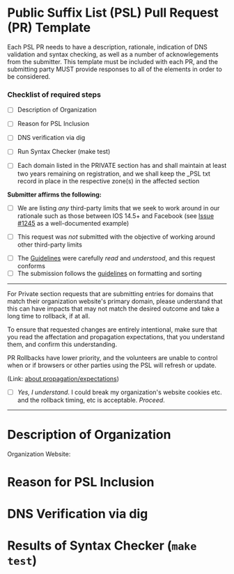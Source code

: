Public Suffix List (PSL) Pull Request (PR) Template
====

Each PSL PR needs to have a description, rationale, indication of DNS validation and syntax checking, as well as a number of acknowlegements from the submitter.  This template must be included with each PR, and the submitting party MUST provide responses to all of the elements in order to be considered.

<!-- #### READ THIS FIRST ####

If you haven't yet, please read our guidelines:
https://github.com/publicsuffix/list/wiki/Guidelines#submit-the-change

Also, read them again, as many skip that part and 
get confused about why their PR is delayed or does
not get accepted when theirs didn't follow them.

If you'd like an example of what an excellent PR looks like
see https://github.com/publicsuffix/list/pull/615
-->
### Checklist of required steps

* [ ] Description of Organization
* [ ] Reason for PSL Inclusion
* [ ] DNS verification via dig
* [ ] Run Syntax Checker (make test)

* [ ] Each domain listed in the PRIVATE section has and shall maintain at least two years remaining on registration, and we shall keep the \_PSL txt record in place in the respective zone(s) in the affected section

__Submitter affirms the following:__ 
<!--
Third-party Limits are used elsewhere, such as at Cloudflare, Let's 
Encrypt, Apple or others, and having an entry in the PSL alters 
the manner in which those third-party systems or products treat 
a given domain name or sub-domains within it.

To be clear, it is appropriate to address how those limits impact 
your domain(s) directly with that third-party, and it is inappropriate 
to submit entries to the PSL in order to work around those limits or 
restrictions.
-->
  * [ ] We are listing *any* third-party limits that we seek to work around in our rationale such as those between IOS 14.5+ and Facebook (see [Issue #1245](https://github.com/publicsuffix/list/issues/1245) as a well-documented example)

<!--
If there are third party limits that the PR seeks to overcome, those
must be listed within the rationale section of this request, and 
provide a good level of detail the effort that was made to work directly 
with the third part(y|ies) in attempting to address this within their 
rationale responsse below.
-->

  * [ ] This request was _not_ submitted with the objective of working around other third-party limits

<!--
The guidelines describe which section to place the entry, what the 
order of commented org placement, order of sorting of entries. 
(hint: TLD then SLD, Ascending sort)   Although it seems pedantic, 
the sorting and formatting rules help ensure all of the automation 
that uses the PSL operates correctly.  Typically both are solved or
neither.
-->

  * [ ] The [Guidelines](https://github.com/publicsuffix/list/wiki/Guidelines) were carefully _read_ and _understood_, and this request conforms
  * [ ] The submission follows the [guidelines](https://github.com/publicsuffix/list/wiki/Format) on formatting and sorting

<!-- 
Sorting and formatting of the entries is outlined in the guidelines 
and non-conforming requests are one of the largest sources of delay,
so getting this right initially will aid successfully having it 
proceed.  Miss-located entries and trailing spaces should be avoided.
-->

---

For Private section requests that are submitting entries for domains 
that match their organization website's primary domain, please 
understand that this can have impacts that may not match the 
desired outcome and take a long time to rollback, if at all.

To ensure that requested changes are entirely intentional, make sure 
that you read the affectation and propagation expectations, 
that you understand them, and confirm this understanding. 

PR Rollbacks have lower priority, and the volunteers are unable 
to control when or if browsers or other parties using the 
PSL will refresh or update.

<!-- 
Seriously, carefully read the downline flow of the PSL and the 
guidelines. Your request could very likely alter the cookie and 
certificate (as well as other) behaviours on your core domain name in 
ways that could be problematic for your business.

Rollback is really not predicatable, as those who use or incorporate 
the PSL do what they do, and when. It is not within the PSL volunteers' 
control to do anything about that.  

The volunteers are busy with new requests, and rollbacks are lowest 
priority, so if something gets broken by your PR, it will potentially 
stay that way for an indefinite period of time (typically long).
-->

(Link: [about propagation/expectations](https://github.com/publicsuffix/list/wiki/Guidelines#appropriate-expectations-on-derivative-propagation-use-or-inclusion))

 * [ ] *Yes, I understand*.  I could break my organization's website cookies etc. and the rollback timing, etc is acceptable.  *Proceed*.
---


<!--

As you complete each item in the checklist please mark it with an X

Example:

* [x] Description of Organization

-->

Description of Organization
====

<!--
PROVIDE AT LEAST THREE SENTENCES (the more the better) but
avoid the promotional stuff about how wonderful it is, and 
please do not copy and paste the mission statement or 
elevator pitch from your org's website.

Also tell us who you (submitter) are and represent (i.e. 
individual, non-profit volunteer, engineer at a business) 
and what you do (i.e. DynDNS, Hosting, etc), and what your 
role is as submitter with respect to the org and the 
submission.

For the org description, there is less interest in the 
promotional / marketing information about the org and more 
a focus on having concise description of the core focus of 
the submitting org, specifically with context/connection 
to this request.
-->

Organization Website: 
<!-- 
Provide the website address of 
the Org as a full URL ie https://example.com 
-->

Reason for PSL Inclusion
====

<!--
Please tell us why your domain(s) should be listed in the PSL
(i.e. Cookie Security, Let's Encrypt issuance, IOS/Facebook, 
Cloudflare etc) and clearly confirm that any private section 
names hold registration term longer than 2 years and shall 
maintain more than 1 year term in order to remain listed.

If you are attempting to work around third party limits, use 
this area to describe how and detail the mannner in which you 
have first attempted to engage those third parties on the 
matter.

Please also include the numbers of any past Issue # or PR # 
specifically related to this submission or section.

Three or more sentences here that describe the purpose for 
which your PR should be included in the PSL.  There is no 
upper limit, but six paragraphs seems like a rational stop.
-->

DNS Verification via dig
=======

<!--
For each domain you'd like to add to the list please create
a DNS verification record pointing to your pull request.

For example, if you'd like to add example.com and example.net
you would need to provide the following verifications:

```
dig +short TXT _psl.example.com
"https://github.com/publicsuffix/list/pull/XXXX"
```

```
dig +short TXT _psl.example.net
"https://github.com/publicsuffix/list/pull/XXXX"
```

Note that XXXX is replaced with the number of your pull request.

We ask that you leave this record in place while you want 
your entry to remain in the PSL, so that future (TBD) 
automation can remove entries where the record is not present.

-->

Results of Syntax Checker (`make test`)
=========

<!--
Please verify that you followed the correct syntax and nothing broke

git clone https://github.com/publicsuffix/list.git
cd list
make test

Simply let us know that you ran the test and those results
-->


